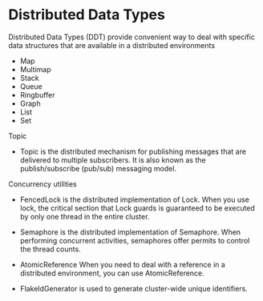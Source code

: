 # Distributed Data Types 

Distributed Data Types (DDT) provide convenient way to deal with specific data structures that are available in a distributed environments 

* Map
* Multimap
* Stack
* Queue
* Ringbuffer
* Graph
* List
* Set


Topic

* Topic is the distributed mechanism for publishing messages that are delivered to multiple subscribers. It is also known as the publish/subscribe (pub/sub) messaging model.

Concurrency utilities

* FencedLock is the distributed implementation of Lock. When you use lock, the critical section that Lock guards is guaranteed to be executed by only one thread in the entire cluster.

* Semaphore is the distributed implementation of Semaphore. When performing concurrent activities, semaphores offer permits to control the thread counts.

* AtomicReference  When you need to deal with a reference in a distributed environment, you can use  AtomicReference.

* FlakeIdGenerator is used to generate cluster-wide unique identifiers.

